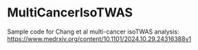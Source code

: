 # MultiCancerIsoTWAS
Sample code for Chang et al multi-cancer isoTWAS analysis: https://www.medrxiv.org/content/10.1101/2024.10.29.24316388v1
